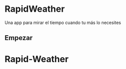 # RapidWeather

Una app para mirar el tiempo cuando tu más lo necesites

## Empezar



# Rapid-Weather
